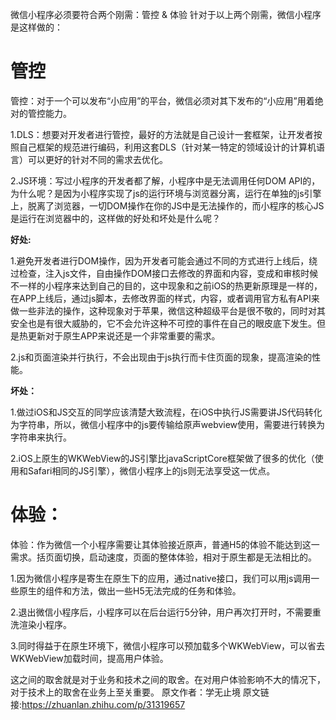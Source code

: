 微信小程序必须要符合两个刚需：管控 & 体验
针对于以上两个刚需，微信小程序是这样做的：
# 管控
管控：对于一个可以发布“小应用”的平台，微信必须对其下发布的“小应用”用着绝对的管控能力。

1.DLS：想要对开发者进行管控，最好的方法就是自己设计一套框架，让开发者按照自己框架的规范进行编码，利用这套DLS（针对某一特定的领域设计的计算机语言）可以更好的针对不同的需求去优化。

2.JS环境：写过小程序的开发者都了解，小程序中是无法调用任何DOM API的，为什么呢？是因为小程序实现了js的运行环境与浏览器分离，运行在单独的js引擎上，脱离了浏览器，一切DOM操作在你的JS中是无法操作的，而小程序的核心JS是运行在浏览器中的，这样做的好处和坏处是什么呢？

**好处:**

1.避免开发者进行DOM操作，因为开发者可能会通过不同的方式进行上线后，绕过检查，注入js文件，自由操作DOM接口去修改的界面和内容，变成和审核时候不一样的小程序来达到自己的目的，这中现象和之前iOS的热更新原理是一样的，在APP上线后，通过js脚本，去修改界面的样式，内容，或者调用官方私有API来做一些非法的操作，这种现象对于苹果，微信这种超级平台是很不敬的，同时对其安全也是有很大威胁的，它不会允许这种不可控的事件在自己的眼皮底下发生。但是热更新对于原生APP来说还是一个非常重要的需求。

2.js和页面渲染并行执行，不会出现由于js执行而卡住页面的现象，提高渲染的性能。

**坏处：**

1.做过iOS和JS交互的同学应该清楚大致流程，在iOS中执行JS需要讲JS代码转化为字符串，所以，微信小程序中的js要传输给原声webview使用，需要进行转换为字符串来执行。

2.iOS上原生的WKWebView的JS引擎比javaScriptCore框架做了很多的优化（使用和Safari相同的JS引擎），微信小程序上的js则无法享受这一优点。

# 体验：
体验：作为微信一个小程序需要让其体验接近原声，普通H5的体验不能达到这一需求。括页面切换，启动速度，页面的整体体验，相对于原生都是无法相比的。

1.因为微信小程序是寄生在原生下的应用，通过native接口，我们可以用js调用一些原生的组件和方法，做出一些H5无法完成的任务和体验。

2.退出微信小程序后，小程序可以在后台运行5分钟，用户再次打开时，不需要重洗渲染小程序。

3.同时得益于在原生环境下，微信小程序可以预加载多个WKWebView，可以省去WKWebView加载时间，提高用户体验。

这之间的取舍就是对于业务和技术之间的取舍。在对用户体验影响不大的情况下，对于技术上的取舍在业务上至关重要。
原文作者：学无止境
原文链接:https://zhuanlan.zhihu.com/p/31319657
